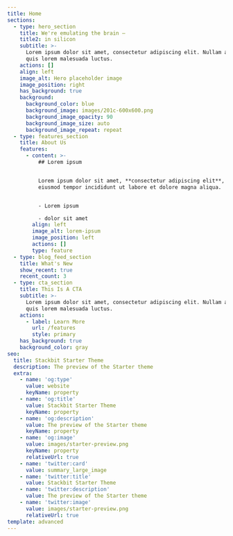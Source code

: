 ```yaml
---
title: Home
sections:
  - type: hero_section
    title: We're emulating the brain —
    title2: in silicon
    subtitle: >-
      Lorem ipsum dolor sit amet, consectetur adipiscing elit. Nullam a metus
      quis lorem malesuada luctus.
    actions: []
    align: left
    image_alt: Hero placeholder image
    image_position: right
    has_background: true
    background:
      background_color: blue
      background_image: images/201c-600x600.png
      background_image_opacity: 90
      background_image_size: auto
      background_image_repeat: repeat
  - type: features_section
    title: About Us
    features:
      - content: >-
          ## Lorem ipsum


          Lorem ipsum dolor sit amet, **consectetur adipiscing elit**, sed do
          eiusmod tempor incididunt ut labore et dolore magna aliqua.


          - Lorem ipsum

          - dolor sit amet
        align: left
        image_alt: lorem-ipsum
        image_position: left
        actions: []
        type: feature
  - type: blog_feed_section
    title: What's New
    show_recent: true
    recent_count: 3
  - type: cta_section
    title: This Is A CTA
    subtitle: >-
      Lorem ipsum dolor sit amet, consectetur adipiscing elit. Nullam a metus
      quis lorem malesuada luctus.
    actions:
      - label: Learn More
        url: /features
        style: primary
    has_background: true
    background_color: gray
seo:
  title: Stackbit Starter Theme
  description: The preview of the Starter theme
  extra:
    - name: 'og:type'
      value: website
      keyName: property
    - name: 'og:title'
      value: Stackbit Starter Theme
      keyName: property
    - name: 'og:description'
      value: The preview of the Starter theme
      keyName: property
    - name: 'og:image'
      value: images/starter-preview.png
      keyName: property
      relativeUrl: true
    - name: 'twitter:card'
      value: summary_large_image
    - name: 'twitter:title'
      value: Stackbit Starter Theme
    - name: 'twitter:description'
      value: The preview of the Starter theme
    - name: 'twitter:image'
      value: images/starter-preview.png
      relativeUrl: true
template: advanced
---
```

